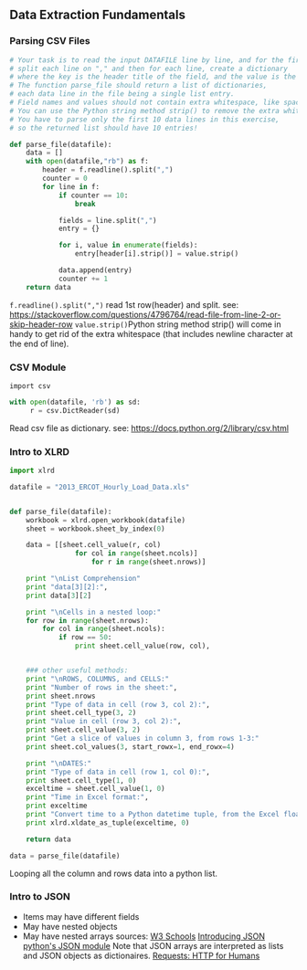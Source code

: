 ## Data Extraction Fundamentals ##
### Parsing CSV Files ###
```python
# Your task is to read the input DATAFILE line by line, and for the first 10 lines (not including the header)
# split each line on "," and then for each line, create a dictionary
# where the key is the header title of the field, and the value is the value of that field in the row.
# The function parse_file should return a list of dictionaries,
# each data line in the file being a single list entry.
# Field names and values should not contain extra whitespace, like spaces or newline characters.
# You can use the Python string method strip() to remove the extra whitespace.
# You have to parse only the first 10 data lines in this exercise,
# so the returned list should have 10 entries!

def parse_file(datafile):
    data = []
    with open(datafile,"rb") as f:
        header = f.readline().split(",")
        counter = 0
        for line in f:
            if counter == 10:
                break

            fields = line.split(",")
            entry = {}

            for i, value in enumerate(fields):
                entry[header[i].strip()] = value.strip()

            data.append(entry)
            counter += 1
    return data
```
```f.readline().split(",")``` read 1st row(header) and split.
see: https://stackoverflow.com/questions/4796764/read-file-from-line-2-or-skip-header-row
```value.strip()```Python string method strip() will come in handy to get rid of the extra whitespace (that includes newline character at the end of line).
### CSV Module ###
```import csv```
```python
with open(datafile, 'rb') as sd:
	 r = csv.DictReader(sd)
```
Read csv file as dictionary.
see: https://docs.python.org/2/library/csv.html
### Intro to XLRD ###
```python
import xlrd

datafile = "2013_ERCOT_Hourly_Load_Data.xls"


def parse_file(datafile):
    workbook = xlrd.open_workbook(datafile)
    sheet = workbook.sheet_by_index(0)

    data = [[sheet.cell_value(r, col) 
                for col in range(sheet.ncols)] 
                    for r in range(sheet.nrows)]

    print "\nList Comprehension"
    print "data[3][2]:",
    print data[3][2]

    print "\nCells in a nested loop:"    
    for row in range(sheet.nrows):
        for col in range(sheet.ncols):
            if row == 50:
                print sheet.cell_value(row, col),


    ### other useful methods:
    print "\nROWS, COLUMNS, and CELLS:"
    print "Number of rows in the sheet:", 
    print sheet.nrows
    print "Type of data in cell (row 3, col 2):", 
    print sheet.cell_type(3, 2)
    print "Value in cell (row 3, col 2):", 
    print sheet.cell_value(3, 2)
    print "Get a slice of values in column 3, from rows 1-3:"
    print sheet.col_values(3, start_rowx=1, end_rowx=4)

    print "\nDATES:"
    print "Type of data in cell (row 1, col 0):", 
    print sheet.cell_type(1, 0)
    exceltime = sheet.cell_value(1, 0)
    print "Time in Excel format:",
    print exceltime
    print "Convert time to a Python datetime tuple, from the Excel float:",
    print xlrd.xldate_as_tuple(exceltime, 0)

    return data

data = parse_file(datafile)
```
Looping all the column and rows data into a python list.
### Intro to JSON ###
+ Items may have different fields
+ May have nested objects
+ May have nested arrays
sources:
[W3 Schools](https://www.w3schools.com/js/js_json_intro.asp)
[Introducing JSON](http://www.json.org/)
[python's JSON module](https://docs.python.org/2/library/json.html)
Note that JSON arrays are interpreted as lists and JSON objects as dictionaires.
[Requests: HTTP for Humans](http://requests.readthedocs.io/en/latest/)
